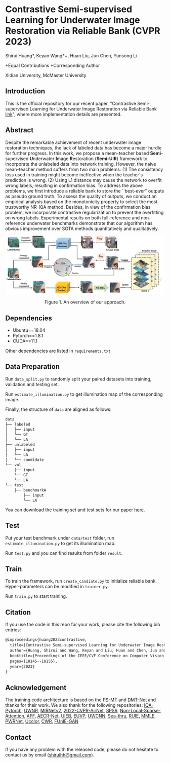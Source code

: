 # Contrastive Semi-supervised Learning for Underwater Image Restoration via Reliable Bank (CVPR 2023)
Shirui Huang*, Keyan Wang*+, Huan Liu, Jun Chen, Yunsong Li

*Equal Contributions
+Corresponding Author

Xidian University, McMaster University

## Introduction
This is the official repository for our recent paper, "Contrastive Semi-supervised Learning for Underwater Image Restoration via Reliable Bank [link](https://arxiv.org/pdf/2303.09101.pdf)", where more implementation details are presented.

## Abstract
Despite the remarkable achievement of recent underwater image restoration techniques, the lack of labeled data has become a major hurdle for further progress. In this work, we propose a mean-teacher based **Semi**-supervised **U**nderwater **I**mage **R**estoration (**Semi-UIR**) framework to incorporate the unlabeled data into network training. However, the naive mean-teacher method suffers from two main problems: (1) The consistency loss used in training might become ineffective when the teacher's prediction is wrong. (2) Using L1 distance may cause the network to overfit wrong labels, resulting in confirmation bias. To address the above problems, we first introduce a reliable bank to store the ``best-ever" outputs as pseudo ground truth. To assess the quality of outputs, we conduct an empirical analysis based on the monotonicity property to select the most trustworthy NR-IQA method. Besides, in view of the confirmation bias problem, we incorporate contrastive regularization to prevent the overfitting on wrong labels. Experimental results on both full-reference and non-reference underwater benchmarks demonstrate that our algorithm has obvious improvement over SOTA methods quantitatively and qualitatively.

<img src='overview.png'>

<p align="center">Figure 1. An overview of our approach.</p>

## Dependencies

- Ubuntu==18.04
- Pytorch==1.8.1
- CUDA==11.1

Other dependencies are listed in `requirements.txt`

## Data Preparation

Run `data_split.py` to randomly split your paired datasets into training, validation and testing set.

Run `estimate_illumination.py` to get illumination map of the corresponding image.

Finally, the structure of  `data`  are aligned as follows:

```
data
├── labeled
│   ├── input
│   └── GT
│   └── LA
├── unlabeled
│   ├── input
│   └── LA
│   └── candidate
└── val
    ├── input
    └── GT
    └── LA
└── test
    ├── benchmarkA
        ├── input
        └── LA
```

You can download the training set and test sets for our paper [here](https://drive.google.com/drive/folders/1ctTGuAwsGCKReTezJXxnT5-Re9MRseS0?usp=share_link). 

## Test

Put your test benchmark under `data/test` folder, run `estimate_illumination.py` to get its illumination map.

Run `test.py` and you can find results from folder `result`.

## Train

To train the framework, run `create_candiate.py` to initialize reliable bank. Hyper-parameters can be modified in `trainer.py`.

Run `train.py` to start training.

## Citation
If you use the code in this repo for your work, please cite the following bib entries:

```latex
@inproceedings{huang2023contrastive,
  title={Contrastive Semi-supervised Learning for Underwater Image Restoration via Reliable Bank},
  author={Huang, Shirui and Wang, Keyan and Liu, Huan and Chen, Jun and Li, Yunsong},
  booktitle={Proceedings of the IEEE/CVF Conference on Computer Vision and Pattern Recognition},
  pages={18145--18155},
  year={2023}
}
```

## Acknowledgement
The training code architecture is based on the [PS-MT](https://github.com/yyliu01/PS-MT) and [DMT-Net](https://github.com/liuye123321/DMT-Net) and thanks for their work.
We also thank for the following repositories: [IQA-Pytorch](https://github.com/chaofengc/IQA-PyTorch), [UWNR](https://github.com/ephemeral182/uwnr), [MIRNetv2](https://github.com/swz30/MIRNetv2/blob/main/basicsr/models/archs/mirnet_v2_arch.py), [2022-CVPR-AirNet](https://github.com/XLearning-SCU/2022-CVPR-AirNet/blob/main/net/DGRN.py), [SPSR](https://github.com/Maclory/SPSR), [Non-Local-Sparse-Attention](https://github.com/HarukiYqM/Non-Local-Sparse-Attention/blob/main/src/model/attention.py), [AFF](https://github.com/YimianDai/open-aff/blob/master/model/fusion.py), [AECR-Net](https://github.com/GlassyWu/AECR-Net/blob/main/models/CR.py), [UIEB](https://li-chongyi.github.io/proj_benchmark.html), [EUVP](https://irvlab.cs.umn.edu/resources/euvp-dataset), [UWCNN](https://li-chongyi.github.io/proj_underwater_image_synthesis.html), [Sea-thru](http://csms.haifa.ac.il/profiles/tTreibitz/datasets/sea_thru/index.html), [RUIE](https://github.com/dlut-dimt/Realworld-Underwater-Image-Enhancement-RUIE-Benchmark), [MMLE](https://github.com/Li-Chongyi/MMLE_code), [PWRNet](https://github.com/huofushuo/PRWNet), [Ucolor](https://github.com/Li-Chongyi/Ucolor), [CWR](https://github.com/JunlinHan/CWR), [FUnIE-GAN](https://github.com/xahidbuffon/FUnIE-GAN)


## Contact

If you have any problem with the released code, please do not hesitate to contact us by email (shiruihh@gmail.com).
